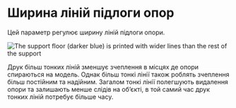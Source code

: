Ширина ліній підлоги опор
====

Цей параметр регулює ширину ліній підлоги опори.

![The support floor (darker blue) is printed with wider lines than the rest of the support](../images/support_bottom_line_width.png)

Друк більш тонких ліній зменшує зчеплення в місцях де опори спираються на модель. Однак більш тонкі лінії також роблять зчеплення більш постійним та надійним. Загалом тонкі лінії полегшують видалення опори та залишають менше слідів на об’єкті, в той самий час друк тонких ліній потребує більше часу.
